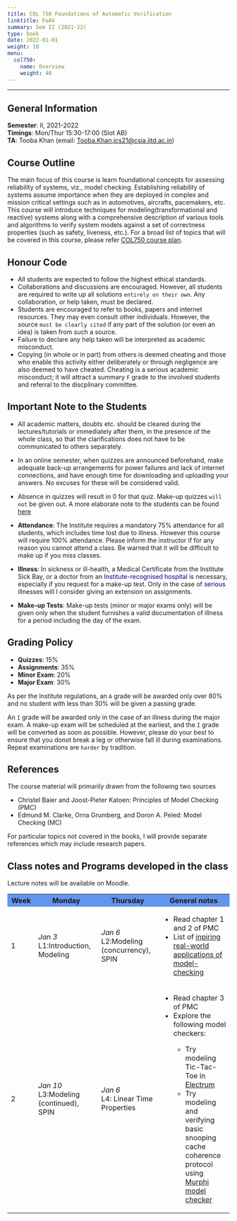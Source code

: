```yaml
---
title: COL 750 Foundations of Automatic Verification
linktitle: FoAV
summary: Sem II (2021-22)
type: book
date: 2022-01-01
weight: 10
menu: 
  col750:
    name: Overview
    weight: 40
---
```

---

## General Information

**Semester**: II, 2021-2022<br/>
**Timings**: Mon/Thur 15:30-17:00  (Slot AB) <br/>
**TA**: Tooba Khan (email: Tooba.Khan.jcs21@csia.iitd.ac.in)

## Course Outline

The main focus of this course is learn foundational concepts for assessing  reliability of systems, viz., model checking. Establishing reliability of systems assume importance when they are deployed in complex and mission critical settings  such as in automotives, aircrafts, pacemakers, etc. This course will introduce techniques for modeling(transformational and reactive) systems along with a comprehensive description of various tools and algorithms to verify system models against a set of correctness properties (such as safety, liveness, etc.). For a broad list of topics that will be covered in this course, please refer  [COL750 course plan](https://www.cse.iitd.ac.in/cse/newcurriculum-contents/newcourses.html#COL750%28CSL750%29).

## Honour Code

- All students are expected to follow the highest ethical standards.
- Collaborations and discussions are encouraged. However, all students are required to write up all solutions ``entirely on their own``. Any collaboration, or help taken, must be declared.
- Students are encouraged to refer to books, papers and internet resources. They may even consult other individuals. However, the source ``must be clearly cited`` if any part of the solution (or even an idea) is taken from such a source.
- Failure to declare any help taken will be interpreted as academic misconduct.
- Copying (in whole or in part) from others is deemed cheating and those who enable this activity either deliberately or through negligence are also deemed to have cheated. Cheating is a serious academic misconduct; it will attract a summary ``F`` grade to the involved students and referral to the discplinary committee. 

## Important Note to the Students

- All academic matters, doubts etc. should be cleared during the lectures/tutorials or immediately after them, in the presence of the whole class, so that the clarifications does not have to be communicated to others separately. 
- In an online semester, when quizzes are announced beforehand, make adequate back-up arrangements for power failures and lack of internet connections, and have enough time for downloading and uploading your answers. No excuses for these will be considered valid.
- Absence in quizzes will result in 0 for that quiz. Make-up quizzes ``will not`` be given out.
A more elaborate note to the students can be found [here](https://www.cse.iitd.ac.in/~sak/courses/general.html)

- **Attendance**: The Institute requires a mandatory 75% attendance for all students, which includes time lost due to illness. However this course will require 100% attendance. Please inform the instructor if for any reason you cannot attend a class. Be warned that it will be difficult to make up if you miss classes.

- **Illness**: In sickness or ill-health, a Medical Certificate from the Institute Sick Bay, or a doctor from an <span style="color:DarkBlue">Institute-recognised hospital</span> is necessary, especially if you request for a make-up test. Only in the case of <span style="color:DarkBlue">serious</span> illnesses will I consider giving an extension on assignments.

- **Make-up Tests**: Make-up tests (minor or major exams only) will be given only when the student furnishes a valid documentation of illness for a period including the day of the exam.

## Grading Policy

- **Quizzes**: 15%
- **Assignments**: 35%
- **Minor Exam**: 20%
- **Major Exam**: 30%

As per the Institute regulations, an ``A`` grade will be awarded only over 80% and no student with less than 30% will be given a passing grade.

An ``I`` grade will be awarded only in the case of an illness during the major exam. A make-up exam will be scheduled at the earliest, and the ``I`` grade will be converted as soon as possible. However, please do your best to ensure that you donot break a leg or otherwise fall ill during examinations. Repeat examinations are ``harder`` by tradition.

## References

The course material will primarily drawn from the following two sources

- Christel Baier and Joost-Pieter Katoen: Principles of Model Checking (PMC)
- Edmund M. Clarke, Orna Grumberg, and Doron A. Peled:  Model Checking (MC)

For particular topics not covered in the books, I will provide separate references which may include research papers.  

## Class notes and Programs developed in the class

Lecture notes will be available on Moodle. 

<table class="fixed">
    <col width="100px" />
    <col width="300px" />
    <col width="300px" />
    <col width="400px" />
<tr bgcolor=CornflowerBlue>
 <th> Week</th>
  <th>Monday</th>
  <th>Thursday</th>
  <th> General notes </th>
</tr>
<tr>
  <td> 1 </td>
  <td><i>Jan 3</i><br>L1:Introduction, Modeling <br></td>
  <td><i> Jan 6</i><br>L2:Modeling (concurrency), SPIN <br></td>
  <td> 
  <ul>
  <li> Read chapter 1 and 2 of PMC </li>
  <li> List of <a href="http://spinroot.com/spin/success.html"> inpiring real-world applications of model-checking </a> </li>
 </ul>
  </td>
</tr>

<tr>
  <td> 2 </td>
  <td><i>Jan 10</i><br>L3:Modeling (continued), SPIN <br></td>
  <td><i> Jan 6</i><br>L4: Linear Time Properties <br></td>
  <td> 
  <ul>
  <li> Read chapter 3 of PMC </li>
  <li> Explore the following model checkers:</a> </li>
    <ul>
        <li> Try modeling Tic-Tac-Toe in <a href="http://haslab.github.io/Electrum/"> Electrum </a> </li>
        <li> Try modeling and verifying basic snooping cache coherence protocol using 
        <a href="http://formalverification.cs.utah.edu/Murphi/"> Murphi model checker </a> </li>
      </ul>
 </ul>
  </td>
</tr>
</table>